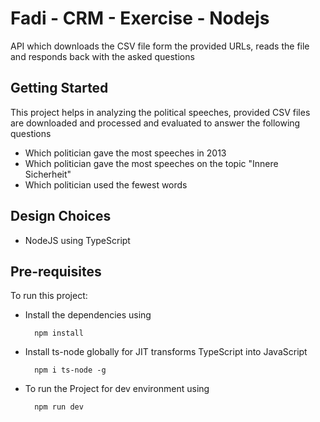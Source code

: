 
# Fadi - CRM - Exercise - Nodejs

API which downloads the CSV file form the provided URLs, reads the file and responds back with the asked questions




## Getting Started
This project helps in analyzing the political speeches, provided  CSV files are downloaded and processed and evaluated to answer the following questions

- Which politician gave the most speeches in 2013
- Which politician gave the most speeches on the topic "Innere Sicherheit"
- Which politician used the fewest words

## Design Choices

- NodeJS using TypeScript

## Pre-requisites

To run this project:

- Install the dependencies using

  ```
    npm install
  ```

- Install ts-node globally for JIT transforms TypeScript into JavaScript 

  ```
    npm i ts-node -g
  ```

- To run the Project for dev environment using 

  ```
    npm run dev
  ```


